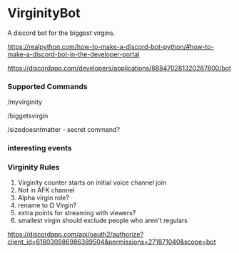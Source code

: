 # VirginityBot

A discord bot for the biggest virgins.

https://realpython.com/how-to-make-a-discord-bot-python/#how-to-make-a-discord-bot-in-the-developer-portal

https://discordapp.com/developers/applications/688470281320267800/bot

### Supported Commands

/myvirginity

/biggetsvirgin

/sizedoesntmatter - secret command?

### interesting events

### Virginity Rules

1. Virginity counter starts on initial voice channel join
2. Not in AFK channel
3. Alpha virgin role?
4. rename to Ω Virgin?
5. extra points for streaming with viewers?
6. smallest virgin should exclude people who aren't regulars

https://discordapp.com/api/oauth2/authorize?client_id=618030986986389504&permissions=271871040&scope=bot
